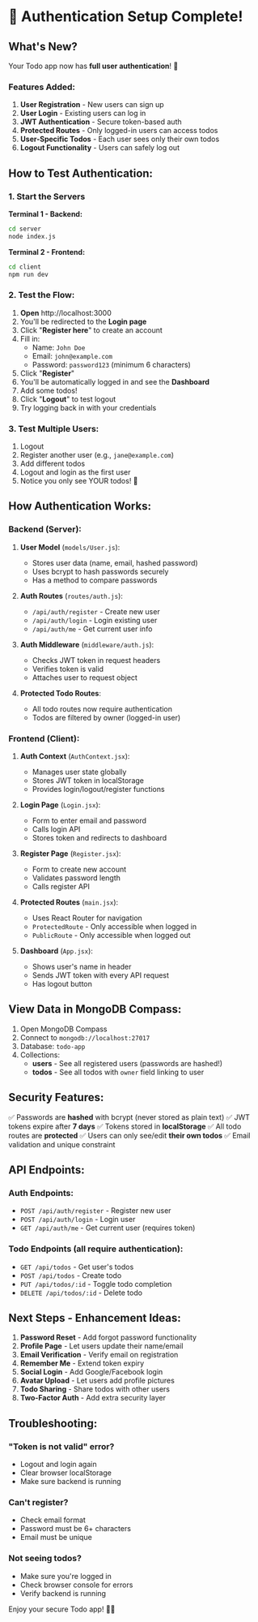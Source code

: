 # 🔐 Authentication Setup Complete!

## What's New?

Your Todo app now has **full user authentication**! 🎉

### Features Added:

1. **User Registration** - New users can sign up
2. **User Login** - Existing users can log in
3. **JWT Authentication** - Secure token-based auth
4. **Protected Routes** - Only logged-in users can access todos
5. **User-Specific Todos** - Each user sees only their own todos
6. **Logout Functionality** - Users can safely log out

## How to Test Authentication:

### 1. Start the Servers

**Terminal 1 - Backend:**
```bash
cd server
node index.js
```

**Terminal 2 - Frontend:**
```bash
cd client
npm run dev
```

### 2. Test the Flow:

1. **Open** http://localhost:3000
2. You'll be redirected to the **Login page**
3. Click "**Register here**" to create an account
4. Fill in:
   - Name: `John Doe`
   - Email: `john@example.com`
   - Password: `password123` (minimum 6 characters)
5. Click "**Register**"
6. You'll be automatically logged in and see the **Dashboard**
7. Add some todos!
8. Click "**Logout**" to test logout
9. Try logging back in with your credentials

### 3. Test Multiple Users:

1. Logout
2. Register another user (e.g., `jane@example.com`)
3. Add different todos
4. Logout and login as the first user
5. Notice you only see YOUR todos! 🎯

## How Authentication Works:

### Backend (Server):

1. **User Model** (`models/User.js`):
   - Stores user data (name, email, hashed password)
   - Uses bcrypt to hash passwords securely
   - Has a method to compare passwords

2. **Auth Routes** (`routes/auth.js`):
   - `/api/auth/register` - Create new user
   - `/api/auth/login` - Login existing user
   - `/api/auth/me` - Get current user info

3. **Auth Middleware** (`middleware/auth.js`):
   - Checks JWT token in request headers
   - Verifies token is valid
   - Attaches user to request object

4. **Protected Todo Routes**:
   - All todo routes now require authentication
   - Todos are filtered by owner (logged-in user)

### Frontend (Client):

1. **Auth Context** (`AuthContext.jsx`):
   - Manages user state globally
   - Stores JWT token in localStorage
   - Provides login/logout/register functions

2. **Login Page** (`Login.jsx`):
   - Form to enter email and password
   - Calls login API
   - Stores token and redirects to dashboard

3. **Register Page** (`Register.jsx`):
   - Form to create new account
   - Validates password length
   - Calls register API

4. **Protected Routes** (`main.jsx`):
   - Uses React Router for navigation
   - `ProtectedRoute` - Only accessible when logged in
   - `PublicRoute` - Only accessible when logged out

5. **Dashboard** (`App.jsx`):
   - Shows user's name in header
   - Sends JWT token with every API request
   - Has logout button

## View Data in MongoDB Compass:

1. Open MongoDB Compass
2. Connect to `mongodb://localhost:27017`
3. Database: `todo-app`
4. Collections:
   - **users** - See all registered users (passwords are hashed!)
   - **todos** - See all todos with `owner` field linking to user

## Security Features:

✅ Passwords are **hashed** with bcrypt (never stored as plain text)
✅ JWT tokens expire after **7 days**
✅ Tokens stored in **localStorage**
✅ All todo routes are **protected**
✅ Users can only see/edit **their own todos**
✅ Email validation and unique constraint

## API Endpoints:

### Auth Endpoints:
- `POST /api/auth/register` - Register new user
- `POST /api/auth/login` - Login user
- `GET /api/auth/me` - Get current user (requires token)

### Todo Endpoints (all require authentication):
- `GET /api/todos` - Get user's todos
- `POST /api/todos` - Create todo
- `PUT /api/todos/:id` - Toggle todo completion
- `DELETE /api/todos/:id` - Delete todo

## Next Steps - Enhancement Ideas:

1. **Password Reset** - Add forgot password functionality
2. **Profile Page** - Let users update their name/email
3. **Email Verification** - Verify email on registration
4. **Remember Me** - Extend token expiry
5. **Social Login** - Add Google/Facebook login
6. **Avatar Upload** - Let users add profile pictures
7. **Todo Sharing** - Share todos with other users
8. **Two-Factor Auth** - Add extra security layer

## Troubleshooting:

### "Token is not valid" error?
- Logout and login again
- Clear browser localStorage
- Make sure backend is running

### Can't register?
- Check email format
- Password must be 6+ characters
- Email must be unique

### Not seeing todos?
- Make sure you're logged in
- Check browser console for errors
- Verify backend is running

Enjoy your secure Todo app! 🚀🔐